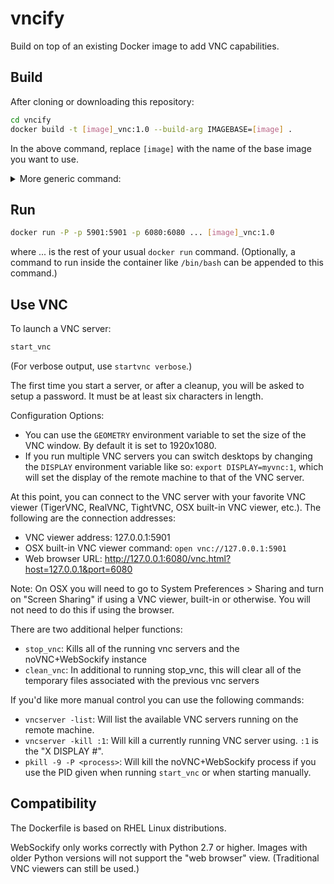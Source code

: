 # vncify

Build on top of an existing Docker image to add VNC capabilities.

## Build

After cloning or downloading this repository:
```bash
cd vncify
docker build -t [image]_vnc:1.0 --build-arg IMAGEBASE=[image] .
```

In the above command, replace `[image]` with the name of the base image you want to use.

<details>
<summary>More generic command:</summary>
```bash
cd vncify
docker build -t [name]:[version] --build-arg IMAGEBASE=[base_name]:[base_version] .
```
where `[name]`, `[version]`, `[base_name]`, `[base_version]` can all be specified if desired.
</details>

## Run

```bash
docker run -P -p 5901:5901 -p 6080:6080 ... [image]_vnc:1.0
```
where ... is the rest of your usual `docker run` command.
(Optionally, a command to run inside the container like `/bin/bash` can be appended to this command.)

## Use VNC

To launch a VNC server:
```bash
start_vnc
```

(For verbose output, use `startvnc verbose`.)

The first time you start a server, or after a cleanup, you will be asked to setup a password. It must be at least six characters in length.

Configuration Options:

* You can use the `GEOMETRY` environment variable to set the size of the VNC window. By default it is set to 1920x1080.
* If you run multiple VNC servers you can switch desktops by changing the `DISPLAY` environment variable like so: `export DISPLAY=myvnc:1`,
which will set the display of the remote machine to that of the VNC server.

At this point, you can connect to the VNC server with your favorite VNC viewer (TigerVNC, RealVNC, TightVNC, OSX built-in VNC viewer, etc.).
The following are the connection addresses:

* VNC viewer address: 127.0.0.1:5901
* OSX built-in VNC viewer command: `open vnc://127.0.0.1:5901`
* Web browser URL: http://127.0.0.1:6080/vnc.html?host=127.0.0.1&port=6080

Note: On OSX you will need to go to System Preferences > Sharing and turn on "Screen Sharing" if using a VNC viewer, built-in or otherwise.
You will not need to do this if using the browser.

There are two additional helper functions:

* `stop_vnc`: Kills all of the running vnc servers and the noVNC+WebSockify instance
* `clean_vnc`: In additional to running stop_vnc, this will clear all of the temporary files associated with the previous vnc servers

If you'd like more manual control you can use the following commands:

* `vncserver -list`: Will list the available VNC servers running on the remote machine.
* `vncserver -kill :1`: Will kill a currently running VNC server using. `:1` is the "X DISPLAY #".
* `pkill -9 -P <process>`: Will kill the noVNC+WebSockify process if you use the PID given when running `start_vnc` or when starting manually.

## Compatibility

The Dockerfile is based on RHEL Linux distributions.

WebSockify only works correctly with Python 2.7 or higher. Images with older Python versions will not support the "web browser" view.
(Traditional VNC viewers can still be used.)

